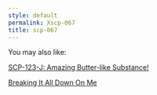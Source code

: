 ```yaml
---
style: default
permalink: Xscp-067
title: scp-067
---
```

You may also like:

[SCP-123-J: Amazing Butter-like Substance!](http://scp-wiki.net/scp-123-j)

[Breaking It All Down On Me](http://scp-wiki.net/breaking-it-all-down-on-me)

